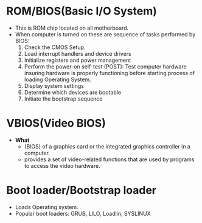 # ROM/BIOS(Basic I/O System)
  - This is ROM chip located on all motherboard. 
  - When computer is turned on these are sequence of tasks performed by BIOS:
    1. Check the CMOS Setup.
    2. Load interrupt handlers and device drivers   
    3. Initialize registers and power management    
    4. Perform the power-on self-test (POST): Test computer hardware insuring hardware is properly functioning before starting process of loading Operating System.
    5. Display system settings    
    6. Determine which devices are bootable    
    7. Initiate the bootstrap sequence
    
# VBIOS(Video BIOS)
  - **What** 
    - (BIOS) of a graphics card or the integrated graphics controller in a computer.
    - provides a set of video-related functions that are used by programs to access the video hardware.
    
# Boot loader/Bootstrap loader
  - Loads Operating system.
  - Popular boot loaders: GRUB, LILO, Loadlin, SYSLINUX
